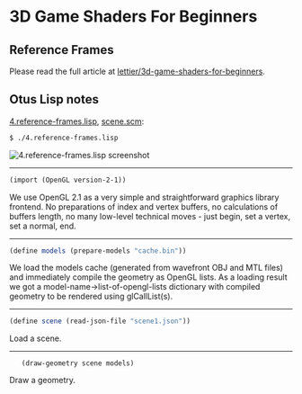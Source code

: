 # 3D Game Shaders For Beginners

## Reference Frames

Please read the full article at [lettier/3d-game-shaders-for-beginners](https://github.com/lettier/3d-game-shaders-for-beginners/blob/master/sections/reference-frames.md).

## Otus Lisp notes

[4.reference-frames.lisp](../4.reference-frames.lisp), [scene.scm](../scene.scm):
```bash
$ ./4.reference-frames.lisp
```

![4.reference-frames.lisp screenshot](https://i.imgur.com/SrqDlYD.png)

---

```scheme
(import (OpenGL version-2-1))
```

We use OpenGL 2.1 as a very simple and straightforward graphics library frontend. No preparations of index and vertex buffers, no calculations of buffers length, no many low-level technical moves - just begin, set a vertex, set a normal, end.

---

```scheme
(define models (prepare-models "cache.bin"))
```

We load the models cache (generated from wavefront OBJ and MTL files) and immediately compile the geometry as OpenGL lists.
As a loading result we got a model-name->list-of-opengl-lists dictionary with compiled geometry to be rendered using glCallList(s).

---

```scheme
(define scene (read-json-file "scene1.json"))
```

Load a scene.

---

```
   (draw-geometry scene models)
```

Draw a geometry.